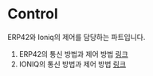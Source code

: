 # Control  
ERP42와 Ioniq의 제어를 담당하는 파트입니다.

1. ERP42의 통신 방법과 제어 방법 [링크](./ERP42)
2. IONIQ의 통신 방법과 제어 방법 [링크](./Ioniq)

